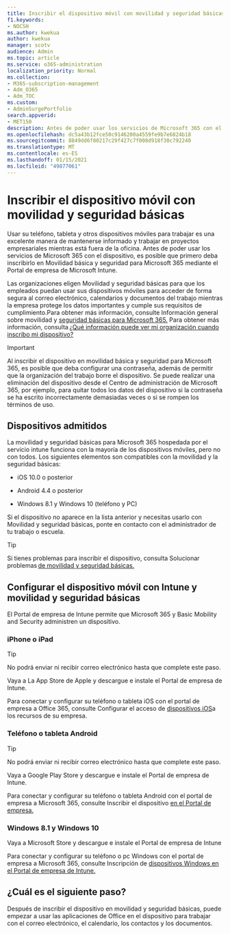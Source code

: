 ```yaml
---
title: Inscribir el dispositivo móvil con movilidad y seguridad básicas
f1.keywords:
- NOCSH
ms.author: kwekua
author: kwekua
manager: scotv
audience: Admin
ms.topic: article
ms.service: o365-administration
localization_priority: Normal
ms.collection:
- M365-subscription-management
- Adm_O365
- Adm_TOC
ms.custom:
- AdminSurgePortfolio
search.appverid:
- MET150
description: Antes de poder usar los servicios de Microsoft 365 con el dispositivo, es posible que primero deba inscribirlo en Movilidad básica y seguridad para Microsoft 365.
ms.openlocfilehash: dc5a43b12fce50c9146200a4559fe9b7e6824b18
ms.sourcegitcommit: 8849dd6f80217c29f427c7f008d918f30c792240
ms.translationtype: MT
ms.contentlocale: es-ES
ms.lasthandoff: 01/15/2021
ms.locfileid: "49877061"
---
```

# <a name="enroll-your-mobile-device-using-basic-mobility-and-security"></a>Inscribir el dispositivo móvil con movilidad y seguridad básicas

Usar su teléfono, tableta y otros dispositivos móviles para trabajar es una excelente manera de mantenerse informado y trabajar en proyectos empresariales mientras está fuera de la oficina. Antes de poder usar los servicios de Microsoft 365 con el dispositivo, es posible que primero deba inscribirlo en Movilidad básica y seguridad para Microsoft 365 mediante el Portal de empresa de Microsoft Intune.

Las organizaciones eligen Movilidad y seguridad básicas para que los empleados puedan usar sus dispositivos móviles para acceder de forma segura al correo electrónico, calendarios y documentos del trabajo mientras la empresa protege los datos importantes y cumple sus requisitos de cumplimiento.Para obtener más información, consulte Información general sobre movilidad y [seguridad básicas para Microsoft 365.](overview.md) Para obtener más información, consulta [¿Qué información puede ver mi organización cuando inscribo mi dispositivo?](https://docs.microsoft.com/intune-user-help/what-info-can-your-company-see-when-you-enroll-your-device-in-intune)

>[!IMPORTANT] 
>Al inscribir el dispositivo en movilidad básica y seguridad para Microsoft 365, es posible que deba configurar una contraseña, además de permitir que la organización del trabajo borre el dispositivo. Se puede realizar una eliminación del dispositivo desde el Centro de administración de Microsoft 365, por ejemplo, para quitar todos los datos del dispositivo si la contraseña se ha escrito incorrectamente demasiadas veces o si se rompen los términos de uso.

## <a name="supported-devices"></a>Dispositivos admitidos

La movilidad y seguridad básicas para Microsoft 365 hospedada por el servicio intune funciona con la mayoría de los dispositivos móviles, pero no con todos. Los siguientes elementos son compatibles con la movilidad y la seguridad básicas:

- iOS 10.0 o posterior

- Android 4.4 o posterior

- Windows 8.1 y Windows 10 (teléfono y PC)

Si el dispositivo no aparece en la lista anterior y necesitas usarlo con Movilidad y seguridad básicas, ponte en contacto con el administrador de tu trabajo o escuela.

>[!TIP]
>Si tienes problemas para inscribir el dispositivo, consulta Solucionar problemas [de movilidad y seguridad básicas.](/basic-mobility-security/troubleshoot.md)

## <a name="set-up-your-mobile-device-with-intune-and-basic-mobility-and-security"></a>Configurar el dispositivo móvil con Intune y movilidad y seguridad básicas

El Portal de empresa de Intune permite que Microsoft 365 y Basic Mobility and Security administren un dispositivo.

### <a name="iphone-or-ipad"></a>iPhone o iPad

>[!TIP]
>No podrá enviar ni recibir correo electrónico hasta que complete este paso.

Vaya a La App Store de Apple y descargue e instale el Portal de empresa de Intune.

Para conectar y configurar su teléfono o tableta iOS con el portal de empresa a Office 365, consulte Configurar el acceso de [dispositivos iOS](https://go.microsoft.com/fwlink/?linkid=875316)a los recursos de su empresa.

### <a name="android-phone-or-tablet"></a>Teléfono o tableta Android

>[!TIP]
>No podrá enviar ni recibir correo electrónico hasta que complete este paso.

Vaya a Google Play Store y descargue e instale el Portal de empresa de Intune.

Para conectar y configurar su teléfono o tableta Android con el portal de empresa a Microsoft 365, consulte Inscribir el dispositivo [en el Portal de empresa.](https://go.microsoft.com/fwlink/?linkid=875317)

### <a name="windows-81-and-windows-10"></a>Windows 8.1 y Windows 10

Vaya a Microsoft Store y descargue e instale el Portal de empresa de Intune

Para conectar y configurar su teléfono o pc Windows con el portal de empresa a Microsoft 365, consulte Inscripción de [dispositivos Windows en el Portal de empresa de Intune.](https://docs.microsoft.com/intune-user-help/windows-enrollment-company-portal)

## <a name="whats-next"></a>¿Cuál es el siguiente paso?

Después de inscribir el dispositivo en movilidad y seguridad básicas, puede empezar a usar las aplicaciones de Office en el dispositivo para trabajar con el correo electrónico, el calendario, los contactos y los documentos.
